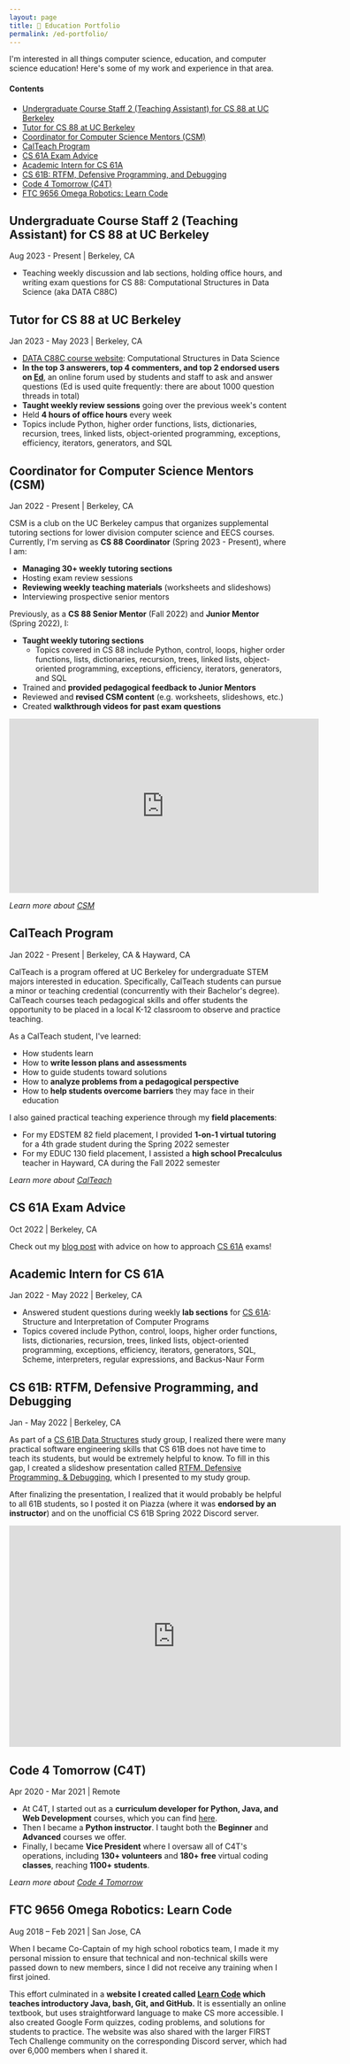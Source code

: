 ```yaml
---
layout: page
title: 🍎 Education Portfolio 
permalink: /ed-portfolio/
---
```


I'm interested in all things computer science, education, and computer science education! Here's some of my work and experience in that area.

#### Contents

- [Undergraduate Course Staff 2 (Teaching Assistant) for CS 88 at UC Berkeley](#undergraduate-course-staff-2-teaching-assistant-for-cs-88-at-uc-berkeley)
- [Tutor for CS 88 at UC Berkeley](#tutor-for-cs-88-at-uc-berkeley)
- [Coordinator for Computer Science Mentors (CSM)](#coordinator-for-computer-science-mentors-csm)
- [CalTeach Program](#calteach-program)
- [CS 61A Exam Advice](#cs-61a-exam-advice)
- [Academic Intern for CS 61A](#academic-intern-for-cs-61a)
- [CS 61B: RTFM, Defensive Programming, and Debugging](#cs-61b-rtfm-defensive-programming-and-debugging)
- [Code 4 Tomorrow (C4T)](#code-4-tomorrow-c4t)
- [FTC 9656 Omega Robotics: Learn Code](#ftc-9656-omega-robotics-learn-code)

## Undergraduate Course Staff 2 (Teaching Assistant) for CS 88 at UC Berkeley
Aug 2023 - Present | Berkeley, CA

- Teaching weekly discussion and lab sections, holding office hours, and writing exam questions for CS 88:
Computational Structures in Data Science (aka DATA C88C)

## Tutor for CS 88 at UC Berkeley
Jan 2023 - May 2023 | Berkeley, CA

- [DATA C88C course website](https://c88c.org): Computational Structures in Data Science
- **In the top 3 answerers, top 4 commenters, and top 2 endorsed users on [Ed](https://edstem.org)**, an online forum used by students and staff to ask and answer questions (Ed is used quite frequently: there are about 1000 question threads in total)
- **Taught weekly review sessions** going over the previous week's content
- Held **4 hours of office hours** every week
- Topics include Python, higher order functions, lists, dictionaries, recursion, trees, linked lists, object-oriented programming, exceptions, efficiency, iterators, generators, and SQL

## Coordinator for Computer Science Mentors (CSM)
Jan 2022 - Present | Berkeley, CA

CSM is a club on the UC Berkeley campus that organizes supplemental tutoring sections for lower division computer science and EECS courses. Currently, I'm serving as **CS 88 Coordinator** (Spring 2023 - Present), where I am:

- **Managing 30+ weekly tutoring sections**
- Hosting exam review sessions
- **Reviewing weekly teaching materials** (worksheets and slideshows)
- Interviewing prospective senior mentors

Previously, as a **CS 88 Senior Mentor** (Fall 2022) and **Junior Mentor** (Spring 2022), I:

- **Taught weekly tutoring sections**
  - Topics covered in CS 88 include Python, control, loops, higher order functions, lists, dictionaries, recursion, trees, linked lists, object-oriented programming, exceptions, efficiency, iterators, generators, and SQL
- Trained and **provided pedagogical feedback to Junior Mentors**
- Reviewed and **revised CSM content** (e.g. worksheets, slideshows, etc.)
- Created **walkthrough videos for past exam questions**

<iframe width="560" height="315" src="https://www.youtube-nocookie.com/embed/videoseries?list=PLIGjbI4-Fl7Ds5Waxu8O62gVJCL7jgK_w" title="YouTube video player" frameborder="0" allow="accelerometer; autoplay; clipboard-write; encrypted-media; gyroscope; picture-in-picture" allowfullscreen></iframe>

*Learn more about [CSM](https://csmentors.berkeley.edu)*

## CalTeach Program
Jan 2022 - Present | Berkeley, CA & Hayward, CA

CalTeach is a program offered at UC Berkeley for undergraduate STEM majors interested in education. Specifically, CalTeach students can pursue a minor or teaching credential (concurrently with their Bachelor's degree). CalTeach courses teach pedagogical skills and offer students the opportunity to be placed in a local K-12 classroom to observe and practice teaching.

As a CalTeach student, I've learned:

- How students learn
- How to **write lesson plans and assessments**
- How to guide students toward solutions
- How to **analyze problems from a pedagogical perspective**
- How to **help students overcome barriers** they may face in their education

I also gained practical teaching experience through my **field placements**:

- For my EDSTEM 82 field placement, I provided **1-on-1 virtual tutoring** for a 4th grade student during the Spring 2022 semester
- For my EDUC 130 field placement, I assisted a **high school Precalculus** teacher in Hayward, CA during the Fall 2022 semester

*Learn more about [CalTeach](https://calteach.berkeley.edu)*

## CS 61A Exam Advice
Oct 2022 | Berkeley, CA

Check out my [blog post](_posts/2022-10-06-cs-61a-exam-advice.md) with advice on how to approach [CS 61A](https://cs61a.org) exams!

## Academic Intern for CS 61A
Jan 2022 - May 2022 | Berkeley, CA

- Answered student questions during weekly **lab sections** for [CS 61A](https://cs61a.org): Structure and Interpretation of Computer Programs
- Topics covered include Python, control, loops, higher order functions, lists, dictionaries, recursion, trees, linked lists, object-oriented programming, exceptions, efficiency, iterators, generators, SQL, Scheme, interpreters, regular expressions, and Backus-Naur Form

## CS 61B: RTFM, Defensive Programming, and Debugging
Jan - May 2022 | Berkeley, CA

As part of a [CS 61B Data Structures](https://inst.eecs.berkeley.edu/~cs61b/sp22/) study group, I realized there were many practical software engineering skills that CS 61B does not have time to teach its students, but would be extremely helpful to know. To fill in this gap, I created a slideshow presentation called [RTFM, Defensive Programming, & Debugging](https://docs.google.com/presentation/d/1q60KIMCg9SdpUQNAg0uLCFDhV7MckeO95at7p5PkNLs/edit?usp=sharing), which I presented to my study group.

After finalizing the presentation, I realized that it would probably be helpful to all 61B students, so I posted it on Piazza (where it was **endorsed by an instructor**) and on the unofficial CS 61B Spring 2022 Discord server.

<iframe src="https://docs.google.com/presentation/d/e/2PACX-1vQzTQq2L3DyKRps7n_vEDjy3W_NPryFW7oi0kknBN1COkII2bazPMqgg0avbPIS1ZVNWPhR1DE4-9aY/embed?start=false&loop=false&delayms=3000" frameborder="0" width="600" height="400" allowfullscreen="true" mozallowfullscreen="true" webkitallowfullscreen="true"></iframe>

## Code 4 Tomorrow (C4T)
Apr 2020 - Mar 2021 | Remote

- At C4T, I started out as a **curriculum developer for Python, Java, and Web Development** courses, which you can find [here](https://www.code4tomorrow.org/courses).
- Then I became a **Python instructor**. I taught both the **Beginner** and **Advanced** courses we offer.
- Finally, I became **Vice President** where I oversaw all of C4T's operations, including **130+ volunteers** and **180+ free** virtual coding **classes**, reaching **1100+ students**.

*Learn more about [Code 4 Tomorrow](https://code4tomorrow.org)*

## FTC 9656 Omega Robotics: Learn Code
Aug 2018 – Feb 2021 | San Jose, CA

When I became Co-Captain of my high school robotics team, I made it my personal mission to ensure that technical and non-technical skills were passed down to new members, since I did not receive any training when I first joined.

This effort culminated in a **website I created called [Learn Code](https://omega9656.github.io/learn-code/) which teaches introductory Java, bash, Git, and GitHub.** It is essentially an online textbook, but uses straightforward language to make CS more accessible. I also created Google Form quizzes, coding problems, and solutions for students to practice. The website was also shared with the larger FIRST Tech Challenge community on the corresponding Discord server, which had over 6,000 members when I shared it.
